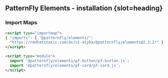 ## PatternFly Elements - installation {slot=heading}

### Import Maps

```html
<script type="importmap">
{ "imports": { "@patternfly/elements/":
  "https://redhatstatic.com/dx/v1-alpha/@patternfly/elements@2.3.2/" } }
</script>

<script type="module">
  import '@patternfly/elements/pf-button/pf-button.js';
  import '@patternfly/elements/pf-card/pf-card.js';
</script>
```

